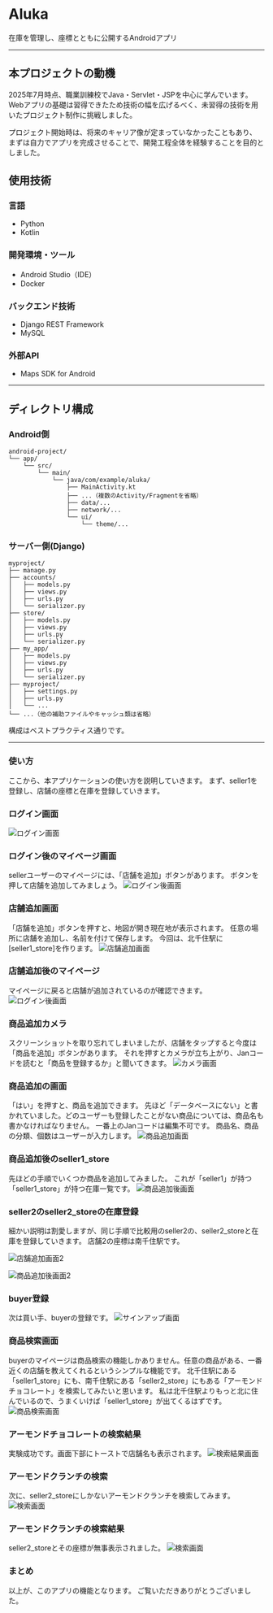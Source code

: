 # Aluka
在庫を管理し、座標とともに公開するAndroidアプリ
** **

## 本プロジェクトの動機

2025年7月時点、職業訓練校でJava・Servlet・JSPを中心に学んでいます。  
Webアプリの基礎は習得できたため技術の幅を広げるべく、未習得の技術を用いたプロジェクト制作に挑戦しました。

プロジェクト開始時は、将来のキャリア像が定まっていなかったこともあり、  
まずは自力でアプリを完成させることで、開発工程全体を経験することを目的としました。

## 使用技術

### 言語
- Python
- Kotlin

### 開発環境・ツール
- Android Studio（IDE）
- Docker

### バックエンド技術
- Django REST Framework
- MySQL

### 外部API
- Maps SDK for Android
** **

## ディレクトリ構成


### Android側
```
android-project/
└── app/
    └── src/
        └── main/
            └── java/com/example/aluka/
                ├── MainActivity.kt
                ├── ...（複数のActivity/Fragmentを省略）
                ├── data/...
                ├── network/...
                └── ui/
                    └── theme/...
```



### サーバー側(Django)
```
myproject/
├── manage.py
├── accounts/
│   ├── models.py
│   ├── views.py
│   ├── urls.py
│   └── serializer.py
├── store/
│   ├── models.py
│   ├── views.py
│   ├── urls.py
│   └── serializer.py
├── my_app/
│   ├── models.py
│   ├── views.py
│   ├── urls.py
│   └── serializer.py
├── myproject/
│   ├── settings.py
│   ├── urls.py
│   └── ...
└── ...（他の補助ファイルやキャッシュ類は省略）
```
構成はベストプラクティス通りです。
** **

### 使い方
ここから、本アプリケーションの使い方を説明していきます。
まず、seller1を登録し、店舗の座標と在庫を登録していきます。
### ログイン画面
![ログイン画面](https://github.com/Gulmium/FirstPortfolio/blob/master/Aluka/Android/seller1/02_login.png?raw=true)


### ログイン後のマイページ画面
sellerユーザーのマイページには、「店舗を追加」ボタンがあります。
ボタンを押して店舗を追加してみましょう。
![ログイン後画面](https://github.com/Gulmium/FirstPortfolio/blob/master/Aluka/Android/seller1/04_seller_activity.png?raw=true)


### 店舗追加画面
「店舗を追加」ボタンを押すと、地図が開き現在地が表示されます。
任意の場所に店舗を追加し、名前を付けて保存します。
今回は、北千住駅に[seller1_store]を作ります。
![店舗追加画面](https://github.com/Gulmium/FirstPortfolio/blob/master/Aluka/Android/seller1/06_add_store.png?raw=true)


### 店舗追加後のマイページ
マイページに戻ると店舗が追加されているのが確認できます。
![ログイン後画面](https://github.com/Gulmium/FirstPortfolio/blob/master/Aluka/Android/seller1/07_seller_activity.png?raw=true)


### 商品追加カメラ
スクリーンショットを取り忘れてしまいましたが、店舗をタップすると今度は「商品を追加」ボタンがあります。
それを押すとカメラが立ち上がり、Janコードを読むと「商品を登録するか」と聞いてきます。
![カメラ画面](https://github.com/Gulmium/FirstPortfolio/blob/master/Aluka/Android/seller1/09_camera.png?raw=true)


### 商品追加の画面
「はい」を押すと、商品を追加できます。
先ほど「データベースにない」と書かれていました。どのユーザーも登録したことがない商品については、商品名も書かなければなりません。
一番上のJanコードは編集不可です。
商品名、商品の分類、個数はユーザーが入力します。
![商品追加画面](https://github.com/Gulmium/FirstPortfolio/blob/master/Aluka/Android/seller1/11_add_stock.png?raw=true)


### 商品追加後のseller1_store
先ほどの手順でいくつか商品を追加してみました。
これが「seller1」が持つ「seller1_store」が持つ在庫一覧です。
![商品追加後画面](https://github.com/Gulmium/FirstPortfolio/blob/master/Aluka/Android/seller1/13_stock_list.png?raw=true)


### seller2のseller2_storeの在庫登録
細かい説明は割愛しますが、同じ手順で比較用のseller2の、seller2_storeと在庫を登録していきます。
店舗2の座標は南千住駅です。

![店舗追加画面2](https://github.com/Gulmium/FirstPortfolio/blob/master/Aluka/Android/seller2/14_add_store2.png?raw=true)

![商品追加後画面2](https://github.com/Gulmium/FirstPortfolio/blob/master/Aluka/Android/seller2/15_stock_list.png?raw=true)


### buyer登録
次は買い手、buyerの登録です。
![サインアップ画面](https://github.com/Gulmium/FirstPortfolio/blob/master/Aluka/Android/buyer/17_signup_buyer.png?raw=true)


### 商品検索画面
buyerのマイページは商品検索の機能しかありません。任意の商品がある、一番近くの店舗を教えてくれるというシンプルな機能です。
北千住駅にある「seller1_store」にも、南千住駅にある「seller2_store」にもある「アーモンドチョコレート」を検索してみたいと思います。
私は北千住駅よりもっと北に住んでいるので、うまくいけば「seller1_store」が出てくるはずです。
![商品検索画面](https://github.com/Gulmium/FirstPortfolio/blob/master/Aluka/Android/buyer/19_search_almond.png?raw=true)


### アーモンドチョコレートの検索結果
実験成功です。画面下部にトーストで店舗名も表示されます。
![検索結果画面](https://github.com/Gulmium/FirstPortfolio/blob/master/Aluka/Android/buyer/20_search_almond_result.png?raw=true)


### アーモンドクランチの検索
次に、seller2_storeにしかないアーモンドクランチを検索してみます。
![検索画面](https://github.com/Gulmium/FirstPortfolio/blob/master/Aluka/Android/buyer/21_search_crunch.png?raw=true)


### アーモンドクランチの検索結果
seller2_storeとその座標が無事表示されました。
![検索画面](https://github.com/Gulmium/FirstPortfolio/blob/master/Aluka/Android/buyer/22_search_crunch_result.png?raw=true)


### まとめ
以上が、このアプリの機能となります。
ご覧いただきありがとうございました。
